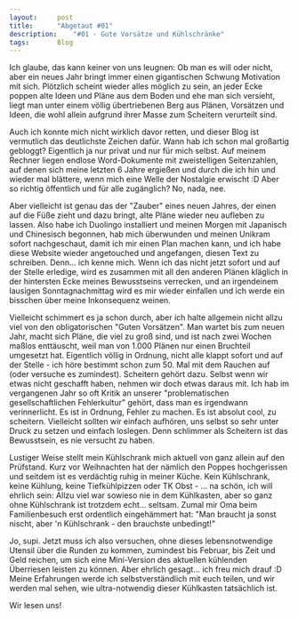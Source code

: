 ```yaml
---
layout:		post
title:		"Abgetaut #01"
description:	"#01 - Gute Vorsätze und Kühlschränke"
tags:		Blog
---
```




Ich glaube, das kann keiner von uns leugnen: Ob man es will oder nicht, aber ein neues Jahr bringt immer einen gigantischen Schwung Motivation mit sich. Plötzlich scheint wieder alles möglich zu sein, an jeder Ecke poppen alte Ideen und Pläne aus dem Boden und ehe man sich versieht, liegt man unter einem völlig übertriebenen Berg aus Plänen, Vorsätzen und Ideen, die wohl allein aufgrund ihrer Masse zum Scheitern verurteilt sind. 

Auch ich konnte mich nicht wirklich davor retten, und dieser Blog ist vermutlich das deutlichste Zeichen dafür. Wann hab ich schon mal großartig gebloggt? 
Eigentlich ja nur privat und nur für mich selbst. Auf meinem Rechner liegen endlose Word-Dokumente mit zweistelligen Seitenzahlen, auf denen sich meine letzten 6 Jahre ergießen und durch die ich hin und wieder mal blättere, wenn mich eine Welle der Nostalgie erwischt :D Aber so richtig öffentlich und für alle zugänglich? No, nada, nee. 

Aber vielleicht ist genau das der "Zauber" eines neuen Jahres, der einen auf die Füße zieht und dazu bringt, alte Pläne wieder neu aufleben zu lassen. Also habe ich Duolingo installiert und meinen Morgen mit Japanisch und Chinesisch begonnen, hab mich überwunden und meinen Unikram sofort nachgeschaut, damit ich mir einen Plan machen kann, und ich habe diese Website wieder angetouched und angefangen, diesen Text zu schreiben. Denn... ich kenne mich. Wenn ich das nicht jetzt sofort und auf der Stelle erledige, wird es zusammen mit all den anderen Plänen kläglich in der hintersten Ecke meines Bewusstseins verrecken, und an irgendeinem lausigen Sonntagnachmittag wird es mir wieder einfallen und ich werde ein bisschen über meine Inkonsequenz weinen.

Vielleicht schimmert es ja schon durch, aber ich halte allgemein nicht allzu viel von den obligatorischen "Guten Vorsätzen". Man wartet bis zum neuen Jahr, macht sich Pläne, die viel zu groß sind, und ist nach zwei Wochen maßlos enttäuscht, weil man von 1.000 Plänen nur einen Bruchteil umgesetzt hat. Eigentlich völlig in Ordnung, nicht alle klappt sofort und auf der Stelle - ich höre bestimmt schon zum 50. Mal mit dem Rauchen auf (oder versuche es zumindest). Scheitern gehört dazu. Selbst wenn wir etwas nicht geschafft haben, nehmen wir doch etwas daraus mit. Ich hab im vergangenen Jahr so oft Kritik an unserer "problematischen gesellschaftlichen Fehlerkultur" gehört, dass man es irgendwann verinnerlicht. Es ist in Ordnung, Fehler zu machen. Es ist absolut cool, zu scheitern. Vielleicht sollten wir einfach aufhören, uns selbst so sehr unter Druck zu setzen und einfach loslegen. Denn schlimmer als Scheitern ist das Bewusstsein, es nie versucht zu haben.

Lustiger Weise stellt mein Kühlschrank mich aktuell von ganz allein auf den Prüfstand. Kurz vor Weihnachten hat der nämlich den Poppes hochgerissen und seitdem ist es verdächtig ruhig in meiner Küche. Kein Kühlschrank, keine Kühlung, keine Tiefkühlpizzen oder TK Obst - ... na schön, ich will ehrlich sein: Allzu viel war sowieso nie in dem Kühlkasten, aber so ganz ohne Kühlschrank ist trotzdem echt... seltsam. Zumal mir Oma beim Familienbesuch erst ordentlich eingehämmert hat: "Man braucht ja sonst nischt, aber 'n Kühlschrank - den brauchste unbedingt!"

Jo, supi. Jetzt muss ich also versuchen, ohne dieses lebensnotwendige Utensil über die Runden zu kommen, zumindest bis Februar, bis Zeit und Geld reichen, um sich eine Mini-Version des aktuellen kühlenden Überriesen leisten zu können. Aber ehrlich gesagt... ich freu mich drauf :D Meine Erfahrungen werde ich selbstverständlich mit euch teilen, und wir werden mal sehen, wie ultra-notwendig dieser Kühlkasten tatsächlich ist.



Wir lesen uns!